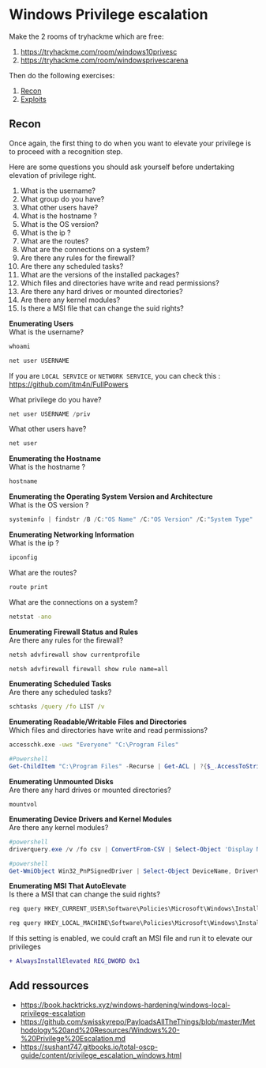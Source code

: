 # Windows Privilege escalation 
Make the 2 rooms of tryhackme which are free: 

1. https://tryhackme.com/room/windows10privesc
1. https://tryhackme.com/room/windowsprivescarena


Then do the following exercises:  

1. [Recon](./readme.md)
1. [Exploits](./Exploit.md)

## Recon
Once again, the first thing to do when you want to elevate your privilege is to proceed with a recognition step. 

Here are some questions you should ask yourself before undertaking elevation of privilege right. 

1. What is the username? 
1. What group do you have? 
1. What other users have?
1. What is the hostname ?
1. What is the OS version?
1. What is the ip ?
1. What are the routes? 
1. What are the connections on a system?
1. Are there any rules for the firewall?
1. Are there any scheduled tasks?
1. What are the versions of the installed packages?
1. Which files and directories have write and read permissions?
1. Are there any hard drives or mounted directories?
1. Are there any kernel modules?
1. Is there a MSI file that can change the suid rights?


**Enumerating Users**  
What is the username? 
```powershell
whoami
```
```powershell
net user USERNAME
```

If you are `LOCAL SERVICE` or `NETWORK SERVICE`, you can check this : https://github.com/itm4n/FullPowers


What privilege do you have? 
```powershell
net user USERNAME /priv
```

What other users have?
```powershell
net user 
```

**Enumerating the Hostname**  
What is the hostname ?
```powershell
hostname
```


**Enumerating the Operating System Version and Architecture**  
What is the OS version ? 
````powershell
systeminfo | findstr /B /C:"OS Name" /C:"OS Version" /C:"System Type"
````

**Enumerating Networking Information**  
What is the ip ?
````cmd
ipconfig
````
What are the routes? 
````cmd
route print
````
What are the connections on a system?
````cmd
netstat -ano
````

**Enumerating Firewall Status and Rules**  
Are there any rules for the firewall?
````cmd
netsh advfirewall show currentprofile
````

````cmd
netsh advfirewall firewall show rule name=all
````

**Enumerating Scheduled Tasks**  
Are there any scheduled tasks?
```cmd
schtasks /query /fo LIST /v
```

**Enumerating Readable/Writable Files and Directories**  
Which files and directories have write and read permissions?
````cmd
accesschk.exe -uws "Everyone" "C:\Program Files"
````

````powershell
#Powershell
Get-ChildItem "C:\Program Files" -Recurse | Get-ACL | ?{$_.AccessToString -match "Everyone\sAllow\s\sModify"}
````

**Enumerating Unmounted Disks**  
Are there any hard drives or mounted directories?
````
mountvol
````


**Enumerating Device Drivers and Kernel Modules**  
Are there any kernel modules?
````powershell
#powershell
driverquery.exe /v /fo csv | ConvertFrom-CSV | Select-Object 'Display Name', 'Start Mode', Path
````

````powershell
#powershell
Get-WmiObject Win32_PnPSignedDriver | Select-Object DeviceName, DriverVersion, Manufacturer | Where-Object {$_.DeviceName -like "*VMware*"}
````

**Enumerating MSI That AutoElevate**  
Is there a MSI that can change the suid rights?
````cmd
reg query HKEY_CURRENT_USER\Software\Policies\Microsoft\Windows\Installer
````

````cmd
reg query HKEY_LOCAL_MACHINE\Software\Policies\Microsoft\Windows\Installer
````

If this setting is enabled, we could craft an MSI file and run it to elevate our privileges
````diff
+ AlwaysInstallElevated REG_DWORD 0x1
````

## Add ressources
- https://book.hacktricks.xyz/windows-hardening/windows-local-privilege-escalation
- https://github.com/swisskyrepo/PayloadsAllTheThings/blob/master/Methodology%20and%20Resources/Windows%20-%20Privilege%20Escalation.md
- https://sushant747.gitbooks.io/total-oscp-guide/content/privilege_escalation_windows.html
